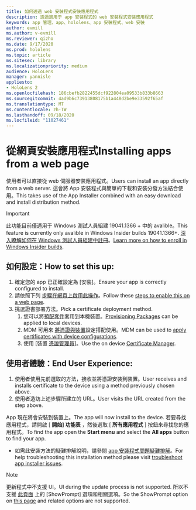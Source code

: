 ```yaml
---
title: 如何透過 web 安裝程式安裝應用程式
description: 透過適用于 app 安裝程式的 web 安裝程式安裝應用程式
keywords: app 管理、app、hololens、app 安裝程式、web 安裝
author: evmill
ms.author: v-evmill
ms.reviewer: qizho
ms.date: 9/17/2020
ms.prod: hololens
ms.topic: article
ms.sitesec: library
ms.localizationpriority: medium
audience: HoloLens
manager: yannisle
appliesto:
- HoloLens 2
ms.openlocfilehash: 186cbefb2822455dcf922804ea09533b833b8663
ms.sourcegitcommit: 4ad9b6c73913808175b1a448d2be9e33592f65af
ms.translationtype: MT
ms.contentlocale: zh-TW
ms.lasthandoff: 09/18/2020
ms.locfileid: "11027461"
---
```

# <span data-ttu-id="c4b6f-104">從網頁安裝應用程式</span><span class="sxs-lookup"><span data-stu-id="c4b6f-104">Installing apps from a web page</span></span>

<span data-ttu-id="c4b6f-105">使用者可以直接從 web 伺服器安裝應用程式。</span><span class="sxs-lookup"><span data-stu-id="c4b6f-105">Users can install an app directly from a web server.</span></span> <span data-ttu-id="c4b6f-106">這會將 App 安裝程式與簡單的下載和安裝分發方法結合使用。</span><span class="sxs-lookup"><span data-stu-id="c4b6f-106">This takes use of the App Installer combined with an easy download and install distribution method.</span></span> 

> [!IMPORTANT]
> <span data-ttu-id="c4b6f-107">此功能目前僅適用于 Windows 測試人員組建 19041.1366 + 中的 avalible。</span><span class="sxs-lookup"><span data-stu-id="c4b6f-107">This feature is currently only avalible in Windows Insider builds 19041.1366+.</span></span> <span data-ttu-id="c4b6f-108">[深入瞭解如何在 Windows 測試人員組建中註冊](hololens-insider.md)。</span><span class="sxs-lookup"><span data-stu-id="c4b6f-108">[Learn more on how to enroll in Windows Insider builds](hololens-insider.md).</span></span>

## <span data-ttu-id="c4b6f-109">如何設定：</span><span class="sxs-lookup"><span data-stu-id="c4b6f-109">How to set this up:</span></span>
1.  <span data-ttu-id="c4b6f-110">確定您的 app 已正確設定為 [安裝]。</span><span class="sxs-lookup"><span data-stu-id="c4b6f-110">Ensure your app is correctly configured to install.</span></span>
1.  <span data-ttu-id="c4b6f-111">請依照下列 [步驟在網頁上啟用此操作](https://docs.microsoft.com/windows/msix/app-installer/installing-windows10-apps-web#how-to-enable-this-on-a-webpage)。</span><span class="sxs-lookup"><span data-stu-id="c4b6f-111">Follow these [steps to enable this on a web page](https://docs.microsoft.com/windows/msix/app-installer/installing-windows10-apps-web#how-to-enable-this-on-a-webpage).</span></span> 
1.  <span data-ttu-id="c4b6f-112">挑選證書部署方法。</span><span class="sxs-lookup"><span data-stu-id="c4b6f-112">Pick a certificate deployment method.</span></span> 
    1.  <span data-ttu-id="c4b6f-113">您可以將[預配套件](hololens-provisioning.md)套用到本機裝置。</span><span class="sxs-lookup"><span data-stu-id="c4b6f-113">[Provisioning Packages](hololens-provisioning.md) can be applied to local devices.</span></span>
    1.  <span data-ttu-id="c4b6f-114">MDM 可用來 [將憑證與裝置](https://docs.microsoft.com/mem/intune/protect/certificates-configure)設定搭配使用。</span><span class="sxs-lookup"><span data-stu-id="c4b6f-114">MDM can be used to [apply certificates with device configurations](https://docs.microsoft.com/mem/intune/protect/certificates-configure).</span></span>
    1.  <span data-ttu-id="c4b6f-115">使用 [裝置 [憑證管理員](hololens-insider.md#certificate-manager)]。</span><span class="sxs-lookup"><span data-stu-id="c4b6f-115">Use the on device [Certificate Manager](hololens-insider.md#certificate-manager).</span></span> 

## <span data-ttu-id="c4b6f-116">使用者體驗：</span><span class="sxs-lookup"><span data-stu-id="c4b6f-116">End User Experience:</span></span>
1.  <span data-ttu-id="c4b6f-117">使用者使用先前選取的方法，接收並將憑證安裝到裝置。</span><span class="sxs-lookup"><span data-stu-id="c4b6f-117">User receives and installs certificate to the device using a method previously chosen above.</span></span> 
1.  <span data-ttu-id="c4b6f-118">使用者造訪上述步驟所建立的 URL。</span><span class="sxs-lookup"><span data-stu-id="c4b6f-118">User visits the URL created from the step above.</span></span>

<span data-ttu-id="c4b6f-119">App 現在將會安裝到裝置上。</span><span class="sxs-lookup"><span data-stu-id="c4b6f-119">The app will now install to the device.</span></span> <span data-ttu-id="c4b6f-120">若要尋找應用程式，請開啟 [ **開始] 功能表** ，然後選取 [ **所有應用程式** ] 按鈕來尋找您的應用程式。</span><span class="sxs-lookup"><span data-stu-id="c4b6f-120">To find the app open the **Start menu** and select the **All apps** button to find your app.</span></span> 

-   <span data-ttu-id="c4b6f-121">如需此安裝方法的疑難排解說明，請參閱 [app 安裝程式問題疑難排解](https://docs.microsoft.com/windows/msix/app-installer/troubleshoot-appinstaller-issues)。</span><span class="sxs-lookup"><span data-stu-id="c4b6f-121">For help troubleshooting this installation method please visit [troubleshoot app installer issues](https://docs.microsoft.com/windows/msix/app-installer/troubleshoot-appinstaller-issues).</span></span> 

> [!NOTE]
> <span data-ttu-id="c4b6f-122">更新程式中不支援 UI。</span><span class="sxs-lookup"><span data-stu-id="c4b6f-122">UI during the update process is not supported.</span></span> <span data-ttu-id="c4b6f-123">所以不支援 [此頁面](https://docs.microsoft.com/windows/msix/app-installer/update-settings) 上的 [ShowPrompt] 選項和相關選項。</span><span class="sxs-lookup"><span data-stu-id="c4b6f-123">So the ShowPrompt option on [this page](https://docs.microsoft.com/windows/msix/app-installer/update-settings) and related options are not supported.</span></span>

